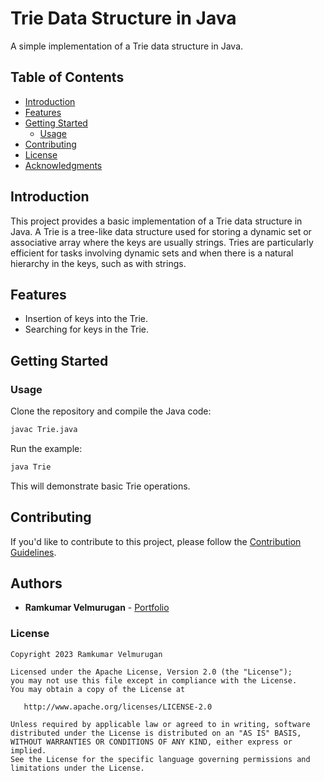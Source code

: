 # Trie Data Structure in Java

A simple implementation of a Trie data structure in Java.

## Table of Contents

- [Introduction](#introduction)
- [Features](#features)
- [Getting Started](#getting-started)
  - [Usage](#usage)
- [Contributing](#contributing)
- [License](#license)
- [Acknowledgments](#acknowledgments)

## Introduction

This project provides a basic implementation of a Trie data structure in Java. A Trie is a tree-like data structure used for storing a dynamic set or associative array where the keys are usually strings. Tries are particularly efficient for tasks involving dynamic sets and when there is a natural hierarchy in the keys, such as with strings.

## Features

- Insertion of keys into the Trie.
- Searching for keys in the Trie.

## Getting Started

### Usage

Clone the repository and compile the Java code:

```bash
javac Trie.java
```

Run the example:

```bash
java Trie
```

This will demonstrate basic Trie operations.

## Contributing

If you'd like to contribute to this project, please follow the [Contribution Guidelines](CONTRIBUTING.md).

## Authors

* **Ramkumar Velmurugan** - <a href="http://www.spkdroid.com/CV/">Portfolio</a>

### License
    Copyright 2023 Ramkumar Velmurugan

    Licensed under the Apache License, Version 2.0 (the "License");
    you may not use this file except in compliance with the License.
    You may obtain a copy of the License at

       http://www.apache.org/licenses/LICENSE-2.0

    Unless required by applicable law or agreed to in writing, software
    distributed under the License is distributed on an "AS IS" BASIS,
    WITHOUT WARRANTIES OR CONDITIONS OF ANY KIND, either express or implied.
    See the License for the specific language governing permissions and
    limitations under the License.